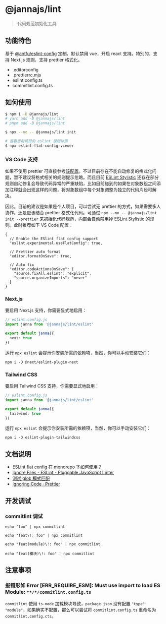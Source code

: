 # @jannajs/lint

> 代码规范初始化工具

## 功能特色

基于 [@antfu/eslint-config](https://github.com/antfu/eslint-config) 定制，默认禁用 vue，开启 react 支持。特别的，支持 Next.js 规则，支持 prettier 格式化。

- .editorconfig
- .prettierrc.mjs
- eslint.config.ts
- commitlint.config.ts

## 如何使用

```sh
$ npm i -D @jannajs/lint
# yarn add -D @jannajs/lint
# pnpm add -D @jannajs/lint

$ npx --no -- @jannajs/lint init

# 查看当前项目的 eslint 规则详情
$ npx eslint-flat-config-viewer
```

### VS Code 支持

如果不使用 prettier 可直接参考[该配置](https://github.com/antfu/eslint-config#vs-code-support-auto-fix)。不过目前存在不能自动修复的格式化问题，暂不建议将格式相关的规则提示忽略。而且目前 [ESLint Stylistic](https://github.com/eslint-stylistic/eslint-stylistic) 还存在部分规则自动修复会导致代码异常的严重缺陷，比如目前碰到的如果在对象数组之间添加注释就会出现这样的问题，将对象数组中每个对象调整为独立的代码片段可解决。

因此，目前的建议是如果是个人项目，可以尝试无 prettier 的方式，如果需要多人协作，还是应该结合 prettier 格式化代码。可通过 `npx --no -- @jannajs/lint init --prettier` 来初始化代码规范，内部会自动禁用掉 [ESLint Stylistic](https://github.com/eslint-stylistic/eslint-stylistic) 的规则。此时推荐如下 VS Code 配置：

```json5
{
  // Enable the ESlint flat config support
  "eslint.experimental.useFlatConfig": true,

  // Prettier auto format
  "editor.formatOnSave": true,

  // Auto fix
  "editor.codeActionsOnSave": {
    "source.fixAll.eslint": "explicit",
    "source.organizeImports": "never"
  }
}
```

### Next.js

要启用 Next.js 支持，你需要显式地启用：

```ts
// eslint.config.js
import janna from '@jannajs/lint/eslint'

export default janna({
  next: true
})
```

运行 `npx eslint` 会提示你安装所需的依赖项，当然，你可以手动安装它们：

```
npm i -D @next/eslint-plugin-next
```

### Tailwind CSS

要启用 Tailwind CSS 支持，你需要显式地启用：

```ts
// eslint.config.js
import janna from '@jannajs/lint/eslint'

export default janna({
  tailwind: true
})
```

运行 `npx eslint` 会提示你安装所需的依赖项，当然，你可以手动安装它们：

```
npm i -D eslint-plugin-tailwindcss
```

## 文档说明

- [ESLint flat config 在 monorepo 下如何使用？](https://github.com/eslint/eslint/discussions/16960)
- [Ignore Files - ESLint - Pluggable JavaScript Linter](https://eslint.org/docs/latest/use/configure/ignore)
- [测试 glob 模式匹配](https://globster.xyz/)
- [Ignoring Code · Prettier](https://prettier.io/docs/en/ignore.html#ignoring-files-prettierignore)

## 开发调试

### commitlint 调试

```shell
echo "foo" | npx commitlint

echo "feat\!: foo" | npx commitlint

echo "feat(module)\!: foo" | npx commitlint

echo "feat(模块)\!: foo" | npx commitlint
```

## 注意事项

### 报错形如 Error [ERR_REQUIRE_ESM]: Must use import to load ES Module: `**/*/commitlint.config.ts`

`commitlint` 使用 `ts-node` 加载模块导致，`package.json` 没有配置 `"type": "module"`，如果确实不配置，那么可以尝试将 `commitlint.config.ts` 重命名为 `commitlint.config.cts`。
